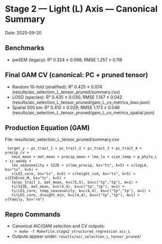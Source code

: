 # Stage 2 — Light (L) Axis — Canonical Summary

Date: 2025-09-20

## Benchmarks
- pwSEM (legacy): R² 0.324 ± 0.098; RMSE 1.257 ± 0.118

## Final GAM CV (canonical: PC + pruned tensor)
- Random 10-fold (stratified): R² 0.425 ± 0.074 (results/aic_selection_L_tensor_pruned/summary.csv)
- LOSO (species): R² 0.435 ± 0.030; RMSE 1.147 ± 0.042 (results/aic_selection_L_tensor_pruned/gam_L_cv_metrics_loso.json)
- Spatial 500 km: R² 0.410 ± 0.029; RMSE 1.173 ± 0.046 (results/aic_selection_L_tensor_pruned/gam_L_cv_metrics_spatial.json)

## Production Equation (GAM)
File: results/aic_selection_L_tensor_pruned/summary.csv

```
 target_y ~ pc_trait_1 + pc_trait_2 + pc_trait_3 + pc_trait_4 + precip_cv +
   tmin_mean + mat_mean + precip_mean + lma_la + size_temp + p_phylo_L + is_woody +
   les_seasonality + SIZE + s(lma_precip, bs="ts", k=5) + s(logLA, bs="ts", k=5) +
   s(LES_core, bs="ts", k=5) + s(height_ssd, bs="ts", k=5) + s(EIVEres_M, bs="ts", k=5) +
   te(pc_trait_1, mat_mean, k=c(5,5), bs=c("tp","tp"), m=1) +
   ti(SIZE, mat_mean, k=c(4,4), bs=c("tp","tp"), m=1) +
   ti(LES_core, temp_seasonality, k=c(4,4), bs=c("tp","tp"), m=1) +
   ti(LES_core, drought_min, k=c(4,4), bs=c("tp","tp"), m=1) + s(Family, bs="re")
```

## Repro Commands
- Canonical AIC/GAM selection and CV outputs:
  - `make -f Makefile.stage2_structured_regression aic_L`
- Outputs appear under: `results/aic_selection_L_tensor_pruned/`

